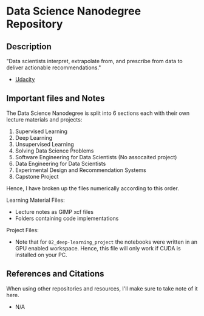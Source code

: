 # Data Science Nanodegree Repository

## Description
"Data scientists interpret, extrapolate from, and prescribe from data to deliver actionable recommendations."
- [Udacity](https://eu.udacity.com/course/data-scientist-nanodegree--nd025)

## Important files and Notes
The Data Science Nanodegree is split into 6 sections each with their own lecture materials and projects:

1. Supervised Learning
2. Deep Learning
3. Unsupervised Learning
4. Solving Data Science Problems
5. Software Engineering for Data Scientists (No assocaited project)
6. Data Engineering for Data Scientists
7. Experimental Design and Recommendation Systems
8. Capstone Project

Hence, I have broken up the files numerically according to this order.

Learning Material Files:
* Lecture notes as GIMP xcf files
* Folders containing code implementations

Project Files:
* Note that for `02_deep-learning_project` the notebooks were written in an GPU enabled workspace. Hence, this file will only work if CUDA is installed on your PC.

## References and Citations
When using other repositories and resources, I'll make sure to take note of it here.

* N/A

